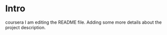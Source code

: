 # Intro
coursera
I am editing the README file. Adding some more details about the project description.
